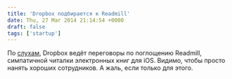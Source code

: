 ```yaml
---
title: 'Dropbox подбирается к Readmill'
date: Thu, 27 Mar 2014 21:14:54 +0000
draft: false
tags: ['startup']
---
```


По [слухам](http://techcrunch.com/2014/03/27/readmill-acqui-hired/), Dropbox ведёт переговоры по поглощению Readmill, симпатичной читалки электронных книг для iOS. Видимо, чтобы просто нанять хороших сотрудников. А жаль, если только для этого.
